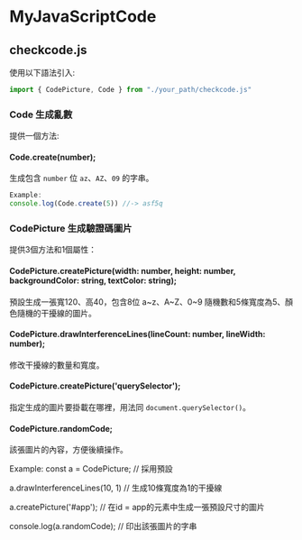# MyJavaScriptCode
## checkcode.js
使用以下語法引入:
```javascript
import { CodePicture, Code } from "./your_path/checkcode.js"
```
### Code 生成亂數
提供一個方法:

#### Code.create(number);
生成包含 `number` 位 `az`、`AZ`、`09` 的字串。

```javascript
Example:
console.log(Code.create(5)) //-> asf5q 
```
### CodePicture 生成驗證碼圖片
提供3個方法和1個屬性：

#### CodePicture.createPicture(width: number, height: number, backgroundColor: string, textColor: string);
預設生成一張寬120、高40，包含8位 a~z、A~Z、0~9 隨機數和5條寬度為5、顏色隨機的干擾線的圖片。

#### CodePicture.drawInterferenceLines(lineCount: number, lineWidth: number);
修改干擾線的數量和寬度。

#### CodePicture.createPicture('querySelector');
指定生成的圖片要掛載在哪裡，用法同 `document.querySelector()`。

#### CodePicture.randomCode;
該張圖片的內容，方便後續操作。

Example:
 const a = CodePicture; // 採用預設  
 
 a.drawInterferenceLines(10, 1) // 生成10條寬度為1的干擾線  
 
 a.createPicture('#app'); // 在id = app的元素中生成一張預設尺寸的圖片  
 
 console.log(a.randomCode); // 印出該張圖片的字串
